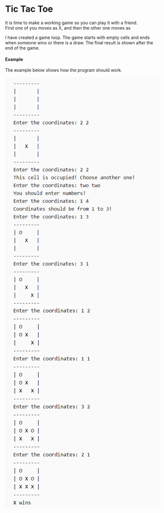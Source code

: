 # Tic Tac Toe

It is time to make a working game so you can play it with a friend.\
First one of you moves as X, and then the other one moves as

I have created a game loop. The game starts with empty cells and ends when someone wins or there is a draw. The final result is shown after the end of the game.


#### Example

The example below shows how the program should work.

![](https://github.com/jayesh-srivastava/Tic-Tac-Toe/blob/master/images/Screenshot%20(429).png)
![](https://github.com/jayesh-srivastava/Tic-Tac-Toe/blob/master/images/Screenshot%20(430).png)


